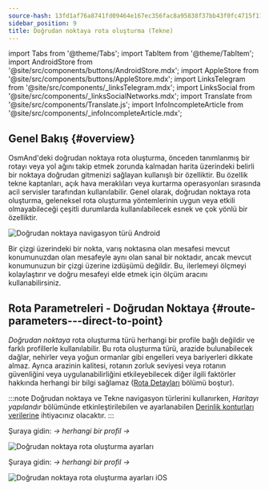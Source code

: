 ```yaml
---
source-hash: 13fd1af76a8741fd09464e167ec356fac8a95838f37bb43f0fc4715f11186d0d
sidebar_position: 9
title: Doğrudan noktaya rota oluşturma (Tekne)
---
```

import Tabs from '@theme/Tabs';
import TabItem from '@theme/TabItem';
import AndroidStore from '@site/src/components/buttons/AndroidStore.mdx';
import AppleStore from '@site/src/components/buttons/AppleStore.mdx';
import LinksTelegram from '@site/src/components/_linksTelegram.mdx';
import LinksSocial from '@site/src/components/_linksSocialNetworks.mdx';
import Translate from '@site/src/components/Translate.js';
import InfoIncompleteArticle from '@site/src/components/_infoIncompleteArticle.mdx';

## Genel Bakış {#overview}

OsmAnd'deki doğrudan noktaya rota oluşturma, önceden tanımlanmış bir rotayı veya yol ağını takip etmek zorunda kalmadan harita üzerindeki belirli bir noktaya doğrudan gitmenizi sağlayan kullanışlı bir özelliktir. Bu özellik tekne kaptanları, açık hava meraklıları veya kurtarma operasyonları sırasında acil servisler tarafından kullanılabilir. Genel olarak, doğrudan noktaya rota oluşturma, geleneksel rota oluşturma yöntemlerinin uygun veya etkili olmayabileceği çeşitli durumlarda kullanılabilecek esnek ve çok yönlü bir özelliktir.

![Doğrudan noktaya navigasyon türü Android](@site/static/img/navigation/boat/direct_navigation_type_android.png)

Bir çizgi üzerindeki bir nokta, varış noktasına olan mesafesi mevcut konumunuzdan olan mesafeyle aynı olan sanal bir noktadır, ancak mevcut konumunuzun bir çizgi üzerine izdüşümü değildir. Bu, ilerlemeyi ölçmeyi kolaylaştırır ve doğru mesafeyi elde etmek için ölçüm aracını kullanabilirsiniz.

## Rota Parametreleri - Doğrudan Noktaya {#route-parameters---direct-to-point}

*Doğrudan noktaya* rota oluşturma türü herhangi bir profile bağlı değildir ve farklı profillerle kullanılabilir.
Bu rota oluşturma türü, arazide bulunabilecek dağlar, nehirler veya yoğun ormanlar gibi engelleri veya bariyerleri dikkate almaz. Ayrıca arazinin kalitesi, rotanın zorluk seviyesi veya rotanın güvenliğini veya uygulanabilirliğini etkileyebilecek diğer ilgili faktörler hakkında herhangi bir bilgi sağlamaz ([Rota Detayları](../setup/route-details.md) bölümü boştur).

:::note
Doğrudan noktaya ve Tekne navigasyon türlerini kullanırken, *Haritayı yapılandır* bölümünde etkinleştirilebilen ve ayarlanabilen [Derinlik konturları verilerine](../../plugins/nautical-charts.md#nautical-map-style) ihtiyacınız olacaktır.
:::

<Tabs groupId="operating-systems" queryString="current-os">

<TabItem value="android" label="Android">

Şuraya gidin: *<Translate android="true" ids="shared_string_menu,shared_string_settings"/> → herhangi bir profil → <Translate android="true" ids="routing_settings_2,nav_type_hint"/>*

![Doğrudan noktaya rota oluşturma ayarları](@site/static/img/navigation/routing/direct_to_point_routing_3_andr.png)

</TabItem>

<TabItem value="ios" label="iOS">

Şuraya gidin: *<Translate android="true" ids="shared_string_menu,shared_string_settings"/> → herhangi bir profil → <Translate android="true" ids="routing_settings_2,nav_type_hint"/>*

![Doğrudan noktaya rota oluşturma ayarları iOS](@site/static/img/navigation/routing/direct_to_point_ios.png)

</TabItem>

</Tabs>